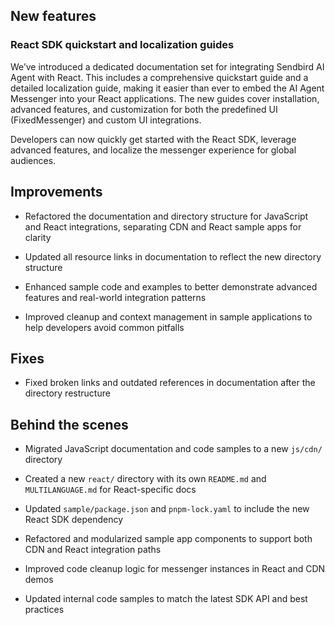## New features

### React SDK quickstart and localization guides

We’ve introduced a dedicated documentation set for integrating Sendbird AI Agent with React. This includes a comprehensive quickstart guide and a detailed localization guide, making it easier than ever to embed the AI Agent Messenger into your React applications. The new guides cover installation, advanced features, and customization for both the predefined UI (FixedMessenger) and custom UI integrations.

Developers can now quickly get started with the React SDK, leverage advanced features, and localize the messenger experience for global audiences.

## Improvements

* Refactored the documentation and directory structure for JavaScript and React integrations, separating CDN and React sample apps for clarity

* Updated all resource links in documentation to reflect the new directory structure

* Enhanced sample code and examples to better demonstrate advanced features and real-world integration patterns

* Improved cleanup and context management in sample applications to help developers avoid common pitfalls

## Fixes

* Fixed broken links and outdated references in documentation after the directory restructure

## Behind the scenes

* Migrated JavaScript documentation and code samples to a new `js/cdn/` directory

* Created a new `react/` directory with its own `README.md` and `MULTILANGUAGE.md` for React-specific docs

* Updated `sample/package.json` and `pnpm-lock.yaml` to include the new React SDK dependency

* Refactored and modularized sample app components to support both CDN and React integration paths

* Improved code cleanup logic for messenger instances in React and CDN demos

* Updated internal code samples to match the latest SDK API and best practices
